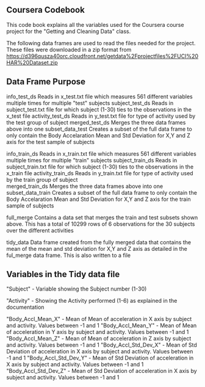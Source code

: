 ## Coursera Codebook

This code book explains all the variables used for the Coursera course project for the "Getting and Cleaning Data" class.

The following data frames are used to read the files needed for the project. These files were downloaded in a zip format from https://d396qusza40orc.cloudfront.net/getdata%2Fprojectfiles%2FUCI%20HAR%20Dataset.zip 

## Data Frame			Purpose
info_test_ds			Reads in x_test.txt file which measures 561 different variables multiple times for multiple "test" subjects
subject_test_ds 		Reads in subject_test.txt file for which subject (1-30) ties to the observations in the x_test file
activity_test_ds 		Reads in y_test.txt file for type of activity used by the test group of subject	
merged_test_ds 			Merges the three data frames above into one
subset_data_test 		Creates a subset of the full data frame to only contain the Body Accelaration Mean and Std Deviation for X,Y and Z axis for the test sample of subjects

info_train_ds			Reads in x_train.txt file which measures 561 different variables multiple times for multiple "train" subjects
subject_train_ds 		Reads in subject_train.txt file for which subject (1-30) ties to the observations in the x_train file
activity_train_ds 		Reads in y_train.txt file for type of activity used by the train group of subject	
merged_train_ds 		Merges the three data frames above into one
subset_data_train 		Creates a subset of the full data frame to only contain the Body Accelaration Mean and Std Deviation for X,Y and Z axis for the train sample of subjects

full_merge 			Contains a data set that merges the train and test subsets shown above. This has a total of 10299 rows of 6 observations for the 30 subjects over the different activities

tidy_data 			Data frame created from the fully merged data that contains the mean of the mean and std deviation for X,Y and Z axis as detailed in the ful_merge data frame. This is also written to a file


## Variables in the Tidy data file

"Subject" - Variable showing the Subject number (1-30)

"Activity" - Showing the Activity performed (1-6) as explained in the documentation

"Body_Accl_Mean_X" - Mean of Mean of acceleration in X axis by subject and activity. Values between -1 and 1
"Body_Accl_Mean_Y" - Mean of Mean of acceleration in Y axis by subject and activity. Values between -1 and 1
"Body_Accl_Mean_Z" - Mean of Mean of acceleration in Z axis by subject and activity. Values between -1 and 1
"Body_Accl_Std_Dev_X" - Mean of Std Deviation of acceleration in X axis by subject and activity. Values between -1 and 1
"Body_Accl_Std_Dev_Y" - Mean of Std Deviation of acceleration in X axis by subject and activity. Values between -1 and 1
"Body_Accl_Std_Dev_Z" - Mean of Std Deviation of acceleration in X axis by subject and activity. Values between -1 and 1
